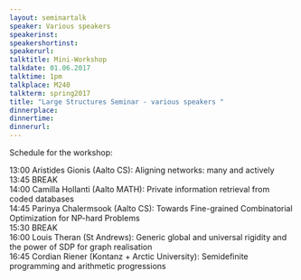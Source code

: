 ```yaml
---
layout: seminartalk
speaker: Various speakers
speakerinst: 
speakershortinst: 
speakerurl: 
talktitle: Mini-Workshop
talkdate: 01.06.2017
talktime: 1pm
talkplace: M240
talkterm: spring2017
title: "Large Structures Seminar - various speakers "
dinnerplace: 
dinnertime: 
dinnerurl: 
---
```

Schedule for the workshop:
 
13:00 Aristides Gionis (Aalto CS): Aligning networks: many and actively  
13:45 BREAK  
14:00 Camilla Hollanti (Aalto MATH): Private information retrieval from coded databases  
14:45 Parinya Chalermsook (Aalto CS): Towards Fine-grained Combinatorial Optimization for NP-hard Problems  
15:30 BREAK  
16:00 Louis Theran (St Andrews): Generic global and universal rigidity and the power of SDP for graph realisation  
16:45 Cordian Riener (Kontanz + Arctic University): Semidefinite programming and arithmetic progressions   
 
